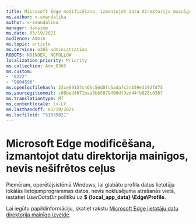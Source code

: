 ```yaml
---
title: Microsoft Edge modificēšana, izmantojot datu direktorija mainīgos, nevis nešifrētos ceļus
ms.author: v-smandalika
author: v-smandalika
manager: dansimp
ms.date: 03/19/2021
audience: Admin
ms.topic: article
ms.service: o365-administration
ROBOTS: NOINDEX, NOFOLLOW
localization_priority: Priority
ms.collection: Adm_O365
ms.custom:
- "8222"
- "9004596"
ms.openlocfilehash: 23ce69157c465c56d0fc5ada7c2c159e3192fd75
ms.sourcegitcommit: c08bed4071baa3bb5879496df3ed44fb828c8367
ms.translationtype: MT
ms.contentlocale: lv-LV
ms.lasthandoff: 03/19/2021
ms.locfileid: "51035821"
---
```

# <a name="modify-microsoft-edge-by-using-data-directory-variables-rather-than-hard-coded-paths"></a>Microsoft Edge modificēšana, izmantojot datu direktorija mainīgos, nevis nešifrētos ceļus

Piemēram, operētājsistēmā Windows, lai glabātu profila datus lietotāja lokālās lietojumprogrammas datos, nevis noklusējuma atrašanās vietā, iestatiet *UserDataDir* politiku uz **$ {local_app_data} \Edge\Profile**.

Lai iegūtu papildinformāciju, skatiet rakstu [Microsoft Edge lietotāju datu direktorija mainīgo izveide](https://docs.microsoft.com/deployedge/microsoft-edge-policies).